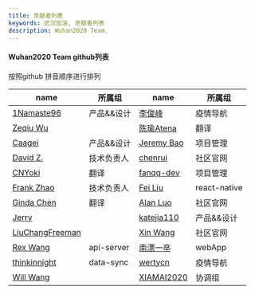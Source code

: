 ```yaml
---
title: 贡献者列表
keywords: 武汉加油, 贡献者列表
description: Wuhan2020 Team.
---
```


####  Wuhan2020 Team github列表
按照github 拼音顺序进行排列

| name   | 所属组 | name   | 所属组 |
| ------ | ------ | ------ | ------ |
| [1Namaste96](https://github.com/1Namaste96) | 产品&&设计 | [李俊峰](https://github.com/admin8756) | 疫情导航 |
| [Zeqiu Wu](https://github.com/allenfantasy) || [陈瑜Atena](https://github.com/Atena1118) | 翻译 |
| [Caagei](https://github.com/Caagei) | 产品&&设计 |[Jeremy Bao](https://github.com/bao1018) | 项目管理 |
| [David Z.](https://github.com/bkbabydp) | 技术负责人 | [chenrui](https://github.com/chenrui333) | 社区官网 |
| [CNYoki](https://github.com/CNYoki) | 翻译 | [fanqq-dev](https://github.com/fanqq-dev) | 项目管理 |
| [Frank Zhao](https://github.com/frank-zsy) | 技术负责人 | [Fei Liu](https://github.com/geastwood) | react-native |
| [Ginda Chen](https://github.com/GindaChen) | 翻译 | [Alan Luo](https://github.com/iLtc) | 社区官网 |
| [Jerry](https://github.com/JerryKuan) |  | [katejia110](https://github.com/katejia110) | 产品&&设计 |
| [LiuChangFreeman](https://github.com/LiuChangFreeman) |  | [Xin Wang](https://github.com/lovepoem) | 社区官网 |
| [Rex Wang](https://github.com/rexwangcc) | api-server | [南漂一卒](https://github.com/TechQuery) | webApp |
| [thinkinnight](https://github.com/thinkinnight) | data-sync | [wertycn](https://github.com/wertycn) | 疫情导航 |
| [Will Wang](https://github.com/will-ww) | | [XIAMAI2020](https://github.com/XIAMAI2020) |协调组 |





